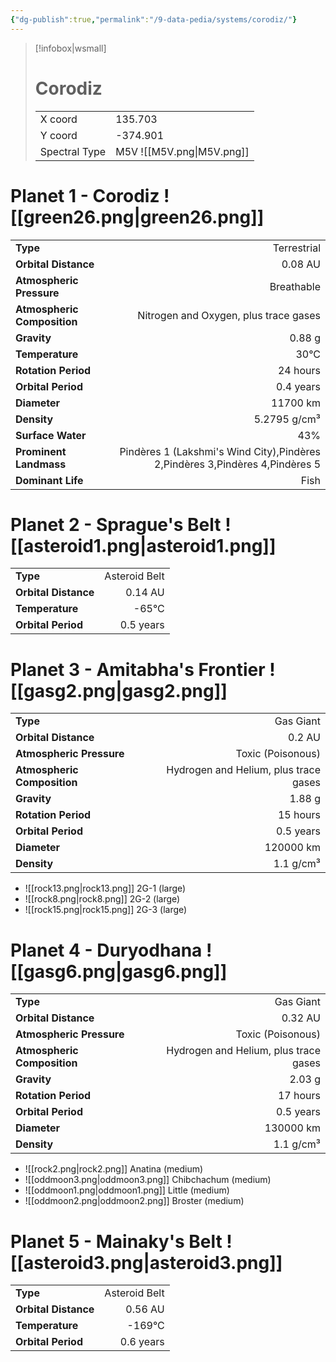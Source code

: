 ```yaml
---
{"dg-publish":true,"permalink":"/9-data-pedia/systems/corodiz/"}
---
```


> [!infobox|wsmall]
> # Corodiz
> | | |
> | - | - |
> | X coord | 135.703 |
> | Y coord| -374.901 |
> | Spectral Type | M5V ![[M5V.png\|M5V.png]] |

# Planet 1 - Corodiz ![[green26.png\|green26.png]]
|                             |                           |
| --------------------------- | -------------------------:|
| **Type**                    |             Terrestrial |
| **Orbital Distance**        |   0.08 AU |
| **Atmospheric Pressure**    |       Breathable |
| **Atmospheric Composition** |      Nitrogen and Oxygen, plus trace gases |
| **Gravity**                 |        0.88 g |
| **Temperature**             |    30°C |
| **Rotation Period**         |  24 hours |
| **Orbital Period** | 0.4 years |
| **Diameter**                |      11700 km | 
| **Density**                 |    5.2795 g/cm³ |
| **Surface Water**           |           43% | 
| **Prominent Landmass**      |         Pindères 1 (Lakshmi's Wind City),Pindères 2,Pindères 3,Pindères 4,Pindères 5 | 
| **Dominant Life**           |         Fish |





# Planet 2 - Sprague's Belt ![[asteroid1.png\|asteroid1.png]]
|                             |                           |
| --------------------------- | -------------------------:|
| **Type**                    |             Asteroid Belt |
| **Orbital Distance**        |   0.14 AU |
| **Temperature**             |    -65°C |
| **Orbital Period** | 0.5 years |





# Planet 3 - Amitabha's Frontier ![[gasg2.png\|gasg2.png]]
|                             |                           |
| --------------------------- | -------------------------:|
| **Type**                    |             Gas Giant |
| **Orbital Distance**        |   0.2 AU |
| **Atmospheric Pressure**    |       Toxic (Poisonous) |
| **Atmospheric Composition** |      Hydrogen and Helium, plus trace gases |
| **Gravity**                 |        1.88 g |
| **Rotation Period**         |  15 hours |
| **Orbital Period** | 0.5 years |
| **Diameter**                |      120000 km | 
| **Density**                 |    1.1 g/cm³ |



- ![[rock13.png\|rock13.png]] 2G-1 (large)
- ![[rock8.png\|rock8.png]] 2G-2 (large)
- ![[rock15.png\|rock15.png]] 2G-3 (large)


# Planet 4 - Duryodhana ![[gasg6.png\|gasg6.png]]
|                             |                           |
| --------------------------- | -------------------------:|
| **Type**                    |             Gas Giant |
| **Orbital Distance**        |   0.32 AU |
| **Atmospheric Pressure**    |       Toxic (Poisonous) |
| **Atmospheric Composition** |      Hydrogen and Helium, plus trace gases |
| **Gravity**                 |        2.03 g |
| **Rotation Period**         |  17 hours |
| **Orbital Period** | 0.5 years |
| **Diameter**                |      130000 km | 
| **Density**                 |    1.1 g/cm³ |



- ![[rock2.png\|rock2.png]] Anatina (medium)
- ![[oddmoon3.png\|oddmoon3.png]] Chibchachum (medium)
- ![[oddmoon1.png\|oddmoon1.png]] Little (medium)
- ![[oddmoon2.png\|oddmoon2.png]] Broster (medium)


# Planet 5 - Mainaky's Belt ![[asteroid3.png\|asteroid3.png]]
|                             |                           |
| --------------------------- | -------------------------:|
| **Type**                    |             Asteroid Belt |
| **Orbital Distance**        |   0.56 AU |
| **Temperature**             |    -169°C |
| **Orbital Period** | 0.6 years |






